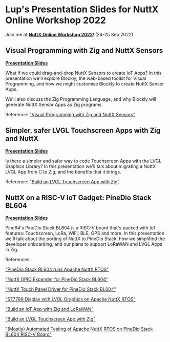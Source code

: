 # Lup's Presentation Slides for NuttX Online Workshop 2022

Join me at [__NuttX Online Workshop 2022__](https://nuttx.events/)! (24-25 Sep 2022)

## Visual Programming with Zig and NuttX Sensors

[__Presentation Slides__](https://docs.google.com/presentation/d/1IzSqs9p9Kmb6_vVl2E_LuKmKNXB3btu7-ghxRZJfyXc/edit?usp=sharing&authuser=0)

What if we could drag-and-drop NuttX Sensors to create IoT Apps? In this presentation we'll explore Blockly, the web-based toolkit for Visual Programming, and how we might customise Blockly to create NuttX Sensor Apps.

We'll also discuss the Zig Programming Language, and why Blockly will generate NuttX Sensor Apps as Zig programs.

Reference: ["Visual Programming with Zig and NuttX Sensors"](https://lupyuen.github.io/articles/visual)

## Simpler, safer LVGL Touchscreen Apps with Zig and NuttX

[__Presentation Slides__](https://docs.google.com/presentation/d/1uFCxfNQjWVEWeM3vaHyYKe0soiRMc1LCnfYC4XleMgY/edit?usp=sharing&authuser=0)

Is there a simpler and safer way to code Touchscreen Apps with the LVGL Graphics Library? In this presentation we'll talk about migrating a NuttX LVGL App from C to Zig, and the benefits that it brings.

Reference: ["Build an LVGL Touchscreen App with Zig"](https://lupyuen.github.io/articles/lvgl)

## NuttX on a RISC-V IoT Gadget: PineDio Stack BL604

[__Presentation Slides__](https://docs.google.com/presentation/d/1xEGRwYbrngK7CdqU3jsALq-5xzB5skL0FrIQZ26WqXg/edit?usp=sharing&authuser=0)

Pine64's PineDio Stack BL604 is a RISC-V board that's packed with IoT features: Touchscreen, LoRa, WiFi, BLE, GPS and more. In this presentation we'll talk about the porting of NuttX to PineDio Stack, how we simplified the developer onboarding, and our plans to support LoRaWAN and LVGL Apps in Zig.

References:

["PineDio Stack BL604 runs Apache NuttX RTOS"](https://lupyuen.github.io/articles/pinedio2)

["NuttX GPIO Expander for PineDio Stack BL604"](https://lupyuen.github.io/articles/expander)

["NuttX Touch Panel Driver for PineDio Stack BL604"](https://lupyuen.github.io/articles/touch)

["ST7789 Display with LVGL Graphics on Apache NuttX RTOS"](https://lupyuen.github.io/articles/st7789)

["Build an IoT App with Zig and LoRaWAN"](https://lupyuen.github.io/articles/iot)

["Build an LVGL Touchscreen App with Zig"](https://lupyuen.github.io/articles/lvgl)

["(Mostly) Automated Testing of Apache NuttX RTOS on PineDio Stack BL604 RISC-V Board"](https://lupyuen.github.io/articles/auto2)